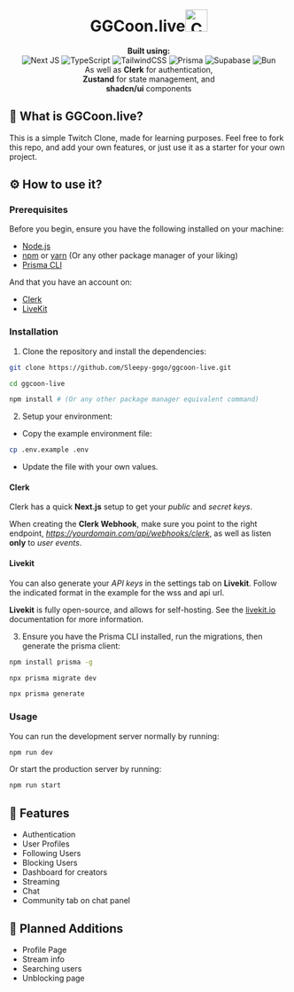 <h1 align="center">GGCoon.live<img alt="Comet" src="https://fonts.gstatic.com/s/e/notoemoji/latest/2604_fe0f/512.webp" width="40"></h1>

<p align="center">
  <b>Built using:</b><br/>
  <img alt="Next JS" src="https://img.shields.io/badge/Next-black?style=for-the-badge&logo=next.js&logoColor=white">
  <img alt="TypeScript" src="https://img.shields.io/badge/typescript-%23007ACC.svg?style=for-the-badge&logo=typescript&logoColor=white">
  <img alt="TailwindCSS" src="https://img.shields.io/badge/tailwindcss-%2338B2AC.svg?style=for-the-badge&logo=tailwind-css&logoColor=white">
  <img alt="Prisma" src="https://img.shields.io/badge/Prisma-3982CE?style=for-the-badge&logo=Prisma&logoColor=white">
  <img alt="Supabase" src="https://img.shields.io/badge/Supabase-3ECF8E?style=for-the-badge&logo=supabase&logoColor=white">
  <img alt="Bun" src="https://img.shields.io/badge/Bun-%23000000.svg?style=for-the-badge&logo=bun&logoColor=white"><br/>
  As well as <b>Clerk</b> for authentication,<br/>
  <b>Zustand</b> for state management, and<br/>
  <b>shadcn/ui</b> components
</p>

<p align="center">
  
</p>

## 📌 What is GGCoon.live?

This is a simple Twitch Clone, made for learning purposes. Feel free to fork this repo, and add your own features, or just use it as a starter for your own project.

## ⚙ How to use it?

### Prerequisites

Before you begin, ensure you have the following installed on your machine:

- [Node.js](https://nodejs.org/)
- [npm](https://www.npmjs.com/) or [yarn](https://yarnpkg.com/) (Or any other package manager of your liking)
- [Prisma CLI](https://www.prisma.io/docs/orm/tools/prisma-cli#installation)

And that you have an account on:

- [Clerk](https://clerk.com/)
- [LiveKit](https://livekit.io/)

### Installation

1. Clone the repository and install the dependencies:

```bash
git clone https://github.com/Sleepy-gogo/ggcoon-live.git

cd ggcoon-live

npm install # (Or any other package manager equivalent command)
```

2. Setup your environment:

- Copy the example environment file:

```bash
cp .env.example .env
```

- Update the file with your own values.

#### Clerk

Clerk has a quick **Next.js** setup to get your _public_ and _secret keys_.

When creating the **Clerk Webhook**, make sure you point to the right endpoint, _https://yourdomain.com/api/webhooks/clerk_, as well as listen **only** to _user events_.

#### Livekit

You can also generate your _API keys_ in the settings tab on **Livekit**. Follow the indicated format in the example for the wss and api url.

**Livekit** is fully open-source, and allows for self-hosting. See the [livekit.io](https://docs.livekit.io/realtime/self-hosting/) documentation for more information.

3. Ensure you have the Prisma CLI installed, run the migrations, then generate the prisma client:

```bash
npm install prisma -g

npx prisma migrate dev

npx prisma generate
```

### Usage

You can run the development server normally by running:

```bash
npm run dev
```

Or start the production server by running:

```bash
npm run start
```

## 🍁 Features

- Authentication
- User Profiles
- Following Users
- Blocking Users
- Dashboard for creators
- Streaming
- Chat
- Community tab on chat panel

## 📝 Planned Additions

- Profile Page
- Stream info
- Searching users
- Unblocking page
